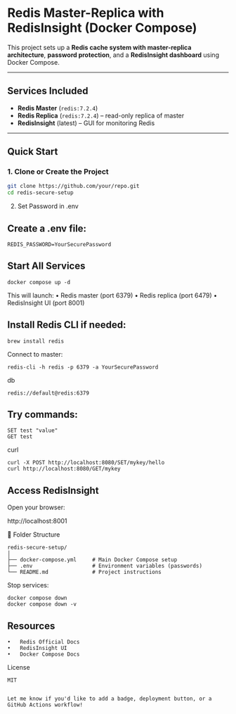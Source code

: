 # Redis Master-Replica with RedisInsight (Docker Compose)

This project sets up a **Redis cache system with master-replica architecture**, **password protection**, and a **RedisInsight dashboard** using Docker Compose.

---

## Services Included

- **Redis Master** (`redis:7.2.4`)
- **Redis Replica** (`redis:7.2.4`) – read-only replica of master
- **RedisInsight** (latest) – GUI for monitoring Redis

---

## Quick Start

### 1. Clone or Create the Project

```bash
git clone https://github.com/your/repo.git
cd redis-secure-setup
```

2. Set Password in .env

## Create a .env file:
```
REDIS_PASSWORD=YourSecurePassword
```


## Start All Services
```
docker compose up -d
```

This will launch:
	•	Redis master (port 6379)
	•	Redis replica (port 6479)
	•	RedisInsight UI (port 8001)


## Install Redis CLI if needed:
```
brew install redis
```

Connect to master:
```
redis-cli -h redis -p 6379 -a YourSecurePassword
```

db
```
redis://default@redis:6379
```

## Try commands:

```
SET test "value"
GET test
```

curl
```
curl -X POST http://localhost:8080/SET/mykey/hello
curl http://localhost:8080/GET/mykey
```


## Access RedisInsight

Open your browser:

http://localhost:8001


📂 Folder Structure

```
redis-secure-setup/
│
├── docker-compose.yml     # Main Docker Compose setup
├── .env                   # Environment variables (passwords)
└── README.md              # Project instructions
```


Stop services:

```
docker compose down
docker compose down -v
```



## Resources
	•	Redis Official Docs
	•	RedisInsight UI
	•	Docker Compose Docs


License

```
MIT
```

```

Let me know if you'd like to add a badge, deployment button, or a GitHub Actions workflow!
```

